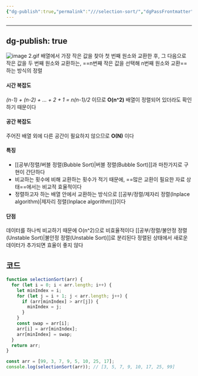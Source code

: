 ```yaml
---
{"dg-publish":true,"permalink":"///selection-sort/","dgPassFrontmatter":true}
---
```



---
dg-publish: true
---
![image 2.gif](/img/user/%EC%B2%A8%EB%B6%80%ED%8C%8C%EC%9D%BC/image%202.gif)
배열에서 가장 작은 값을 찾아 첫 번째 원소와 교환한 후, 그 다음으로 작은 값을 두 번째 원소와 교환하는, ==n번째 작은 값을 선택해 n번째 원소와 교환==하는 방식의 정렬


#### 시간 복잡도
*(n-1) + (n-2) + ... + 2 + 1 = n(n-1)/2* 이므로 **O(n^2)**
배열이 정렬되어 있더라도 확인하기 때문이다

#### 공간 복잡도
주어진 배열 외에 다른 공간이 필요하지 않으므로 **O(N)** 이다

#### 특징
- [[공부/정렬/버블 정렬(Bubble Sort)\|버블 정렬(Bubble Sort)]]과 마찬가지로 구현이 간단하다
- 비교하는 횟수에 비해 교환하는 횟수가 적기 때문에, ==많은 교환이 필요한 자료 상태==에서는 비교적 효율적이다
- 정렬하고자 하는 배열 안에서 교환하는 방식으로 [[공부/정렬/제자리 정렬(Inplace algorithm)\|제자리 정렬(Inplace algorithm)]]이다

#### 단점
데이터를 하나씩 비교하기 때문에 O(n^2)으로 비효율적이다
[[공부/정렬/불안정 정렬(Unstable Sort)\|불안정 정렬(Unstable Sort)]]로 분리된다
정렬된 상태에서 새로운 데이터가 추가되면 효율이 좋지 않다

## 코드
```javascript
function selectionSort(arr) {
  for (let i = 0; i < arr.length; i++) {
    let minIndex = i;
    for (let j = i + 1; j < arr.length; j++) {
      if (arr[minIndex] > arr[j]) {
        minIndex = j;
      }
    }
    const swap = arr[i];
    arr[i] = arr[minIndex];
    arr[minIndex] = swap;
  }
  return arr;
}

const arr = [99, 3, 7, 9, 5, 10, 25, 17];
console.log(selectionSort(arr)); // [3, 5, 7, 9, 10, 17, 25, 99]
```